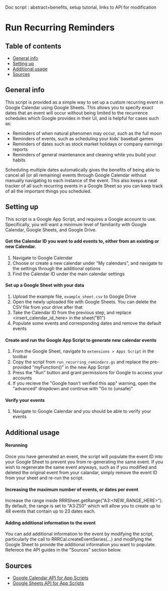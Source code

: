 Doc script : abstract+benefits, setup tutorial, links to API for modification 

# Run Recurring Reminders


## Table of contents
* [General info](#general-info)
* [Setting up](#setting-up)
* [Additional usage](#additional-usage)
* [Sources](#sources)


## General info
This script is provided as a simple way to set up a custom recurring event in Google Calendar using Google Sheets. This allows you to specify exact dates that an event will occur without being limited to the recurrence schedules which Google provides in their UI, and is helpful for cases such as:

- Reminders of when natural phenomen may occur, such as the full moon
- Reminders of events, such as scheduling your kids' baseball games
- Reminders of dates such as stock market holidays or company earnings reports
- Reminders of general maintenance and cleaning while you build your habits

Scheduling multiple dates automatically gives the benefits of being able to cancel all (or all remaining) events through Google Calendar without manually navigating to each instance of the event. This also keeps a neat tracker of all such recurring events in a Google Sheet so you can keep track of all the important things you scheduled.

## Setting up
This script is a Google App Script, and requires a Google account to use.
Specifically, you will want a minimum level of familiarity with Google Calendar, Google Sheets, and Google Drive.

#### Get the Calendar ID you want to add events to, either from an existing or new Calendar.
1. Navigate to Google Calendar
2. Choose or create a new calendar under "My calendars", and navigate to the settings through the additional options
3. Find the Calendar ID under the main calendar settings

#### Set up a Google Sheet with your data
1. Upload the example file, ```example_sheet.csv``` to Google Drive
2. Open the newly uploaded file with Google Sheets. You can delete the CSV file from your drive after that
3. Take the Calendar ID from the previous step, and replace <insert_calendar_id_here> in the sheet("B1")
4. Populate some events and corresponding dates and remove the default events

#### Create and run the Google App Script to generate new calendar events
1. From the Google Sheet, navigate to ``` extensions > Apps Script ``` in the toolbar
2. Copy the script from ```run_recurring_reminders.gs``` and replace the pre-provided "myFunction()" in the new App Script
3. Press the "Run" button and grant permissions for Google to access your accounts
4. If you recieve the "Google hasn’t verified this app" warning, open the "advanced" dropdown and continue with "Go to <project name> (unsafe)"

#### Verify your events
1. Navigate to Google Calendar and you should be able to verify your events

## Additional usage

#### Rerunning
Once you have generated an event, the script will populate the event ID into your Google Sheet to prevent you from re-generating the same event. If you wish to regenerate the same event anyways, such as if you modified and deleted the original event from your calandar, simply remove the event ID from your sheet and re-run the script.

#### Increasing the maximum number of events, or dates per event
Increase the range inside RRRSheet.getRange("A3:<NEW_RANGE_HERE>"). By default, the range is set to "A3:Z50" which will allow you to create up to 48 events that contain up to 23 dates each. 

#### Adding additional information to the event
You can add additional information to the event by modifying the script, particularly the call to RRRCal.createEventSeries(...) and modifying the Google Sheet to provide the additional information you want to populate. Referece the API guides in the "Sources" section below.

## Sources
- [Google Calendar API for App Scripts](https://developers.google.com/apps-script/reference/calendar/calendar)
- [Google Sheets API for App Scripts](https://developers.google.com/apps-script/reference/spreadsheet/range)